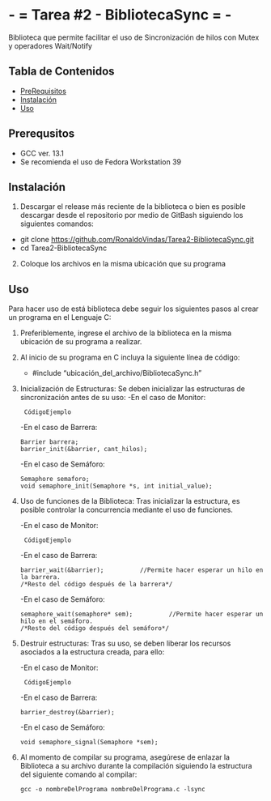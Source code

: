 # - = Tarea #2 - BibliotecaSync = -

Biblioteca que permite facilitar el uso de Sincronización de hilos con Mutex y operadores Wait/Notify

## Tabla de Contenidos
- [PreRequisitos](#prerequisites)
- [Instalación](#installation)
- [Uso](#usage) 

## Prerequsitos
- GCC ver. 13.1
- Se recomienda el uso de Fedora Workstation 39

## Instalación
1. Descargar el release más reciente de la biblioteca o bien es posible descargar desde el repositorio por medio de GitBash siguiendo los siguientes comandos: 

- git clone https://github.com/RonaldoVindas/Tarea2-BibliotecaSync.git
- cd Tarea2-BibliotecaSync


2. Coloque los archivos en la misma ubicación que su programa

## Uso

Para hacer uso de está biblioteca debe seguir los siguientes pasos al crear un programa en el Lenguaje C:

1. Preferiblemente, ingrese el archivo de la biblioteca en la misma ubicación de su programa a realizar.
2. Al inicio de su programa en C incluya la siguiente línea de código:
   - #include “ubicación_del_archivo/BibliotecaSync.h”
3. Inicialización de Estructuras: Se deben inicializar las estructuras de sincronización antes de su uso:
   -En el caso de Monitor:
     ```
      CódigoEjemplo
     ```    
   -En el caso de Barrera:
      ```
      Barrier barrera; 
      barrier_init(&barrier, cant_hilos); 
      ```

    
   -En el caso de Semáforo:
      ```
      Semaphore semaforo;
      void semaphore_init(Semaphore *s, int initial_value);
      ```
4. Uso de funciones de la Biblioteca: Tras inicializar la estructura, es posible controlar la concurrencia mediante el uso de funciones.

   -En el caso de Monitor:
     ```
      CódigoEjemplo
     ```    
   -En el caso de Barrera:
      ```
      barrier_wait(&barrier);          //Permite hacer esperar un hilo en la barrera.
      /*Resto del código después de la barrera*/
      ```

    
   -En el caso de Semáforo:
      ```
      semaphore_wait(semaphore* sem);          //Permite hacer esperar un hilo en el semáforo.
      /*Resto del código después del semáforo*/
      ```


   
5. Destruir estructuras: Tras su uso, se deben liberar los recursos asociados a la estructura creada, para ello:
  

   -En el caso de Monitor:
     ```
      CódigoEjemplo
     ```    
   -En el caso de Barrera:
      ```
      barrier_destroy(&barrier);          
      ```

    
   -En el caso de Semáforo:
      ```
      void semaphore_signal(Semaphore *sem);
      ```

     
   
     
7. Al momento de compilar su programa, asegúrese de enlazar la Biblioteca a su archivo durante la compilación siguiendo la estructura del siguiente comando al compilar:

   ```
   gcc -o nombreDelPrograma nombreDelPrograma.c -lsync 
   ```
